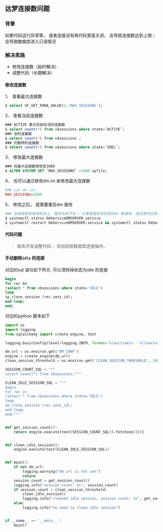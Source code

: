 ## 达梦连接数问题

### 背景

如果代码运行异常等， 或者连接没有再代码里面关闭， 会导致连接数达到上限； 会导致数据库进入只读情况

### 解决思路

- 修改连接数（临时解决）
- 调整代码（长期解决）

#### 修改连接数

1、 查看最大连接数

```sql
$ select SF_GET_PARA_VALUE(2,'MAX_SESSIONS');
```

2、 查看当前连接数

```sql
### ACTIVE 表示目前存活的连接数
$ select count(*) from v$sessions where state=‘ACTIVE’;
### 总的连接数
$ select count(*) from v$sessions ;
### 可删除的连接数
$ select count(*) from v$sessions where state=‘IDEL’;
```

3、 修改最大连接数

```sql
### 将最大连接数修改至1000
$ ALTER SYSTEM SET ‘MAX_SESSIONS’ =1000 spfile;
```

4、 也可以通过修改dm.ini 来修改最大连接数

```ini
### cat dm.ini
MAX_SESSIONS=1000
```

5、 修改之后， 就需要重启dm 服务

```bash
### 如果直接安装再系统上, 服务名称不定； 主要看服务是否起的dm 数据库, 暂定服务名称为DmServiceDMSERVER.service
$ systemctl status DmServiceDMSERVER.service
$ systemctl restart DmServiceDMSERVER.service && systemctl status DmServiceDMSERVER.service

```

#### 代码问题

> 联系开发调整代码； 添加回收数据库连接操作。

#### 手动删除`idle` 的连接

对应的sql 语句如下所示, 可以清除掉状态为idle 的连接

```sql
begin
for rec in
(select * from v$sessions where state='IDLE')
loop
sp_close_session (rec.sess_id);
end loop;
end;
```

对应的python 脚本如下

```python
import os
import logging
from sqlalchemy import create_engine, text

logging.basicConfig(level=logging.INFO, format='%(asctime)s - %(levelname)s - %(message)s') # noqa

dm_url = os.environ.get('DM_CONF')
engine = create_engine(dm_url)
clean_session_threshold = os.environ.get('CLEAN_SESSION_THRESHOLD', 1000)

SESSION_COUNT_SQL = """
select count(*) from v$sessions;"""

CLEAN_IDLE_SESSION_SQL = """
begin
for rec in
(select * from v$sessions where state='IDLE')
loop
sp_close_session (rec.sess_id);
end loop;
end;"""


def get_session_count():
    return engine.execute(text(SESSION_COUNT_SQL)).fetchone()[0]


def clean_idle_session():
    engine.execute(text(CLEAN_IDLE_SESSION_SQL))


def main():
    if not dm_url:
        logging.warning("dm_url is not set")
        return
    session_count = get_session_count()
    logging.info("session count: %s", session_count)
    if session_count > clean_session_threshold:
        clean_idle_session()
        logging.info("cleaned idle session, session count: %s", get_session_count()) # noqa
    else:
        logging.info("no need to clean idle session")


if __name__ == '__main__':
    main()

```

